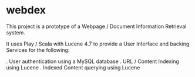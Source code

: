 webdex
======
This project is a prototype of a Webpage / Document Information Retrieval system.

It uses Play / Scala with Lucene 4.7 to provide a User Interface and backing Services for the following:

. User authentication using a MySQL database
. URL / Content Indexing using Lucene
. Indexed Content querying using Lucene

